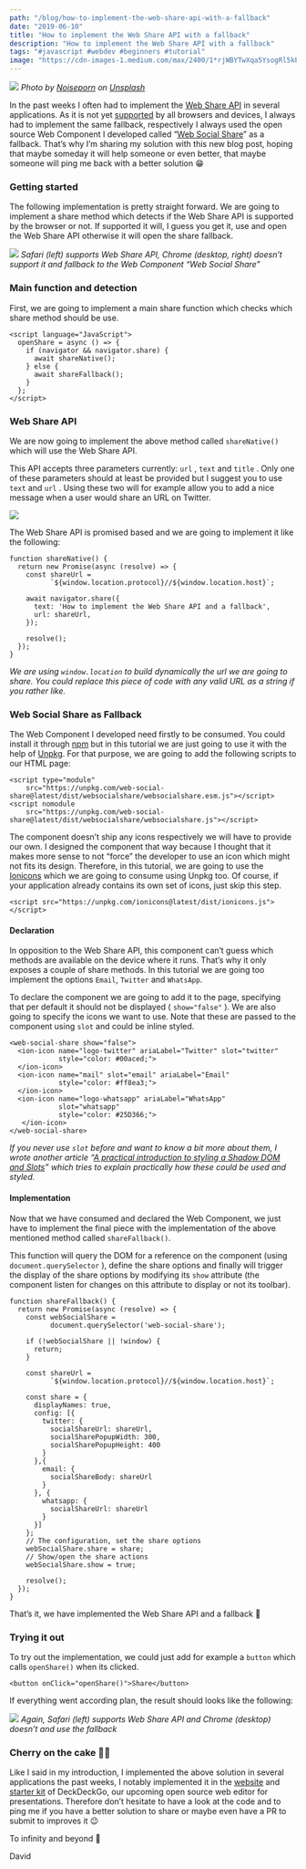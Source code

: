 ```yaml
---
path: "/blog/how-to-implement-the-web-share-api-with-a-fallback"
date: "2019-06-10"
title: "How to implement the Web Share API with a fallback"
description: "How to implement the Web Share API with a fallback"
tags: "#javascript #webdev #beginners #tutorial"
image: "https://cdn-images-1.medium.com/max/2400/1*rjWBYTwXqa5YsogRl5kPdg.jpeg"
---
```


![](https://cdn-images-1.medium.com/max/2400/1*rjWBYTwXqa5YsogRl5kPdg.jpeg)
*Photo by [Noiseporn](https://unsplash.com/@noiseporn?utm_source=unsplash&utm_medium=referral&utm_content=creditCopyText) on [Unsplash](https://unsplash.com/search/photos/social-share?utm_source=unsplash&utm_medium=referral&utm_content=creditCopyText)*

In the past weeks I often had to implement the [Web Share API](https://developer.mozilla.org/en-US/docs/Web/API/Navigator/share) in several applications. As it is not yet [supported](https://caniuse.com/#search=web%20share%20api) by all browsers and devices, I always had to implement the same fallback, respectively I always used the open source Web Component I developed called “[Web Social Share](https://websocialshare.com/)” as a fallback. That’s why I’m sharing my solution with this new blog post, hoping that maybe someday it will help someone or even better, that maybe someone will ping me back with a better solution 😁

### Getting started

The following implementation is pretty straight forward. We are going to implement a share method which detects if the Web Share API is supported by the browser or not. If supported it will, I guess you get it, use and open the Web Share API otherwise it will open the share fallback.

![](https://cdn-images-1.medium.com/max/1600/1*6rNMJkG_C-N6B-5ibAL_8Q.gif)
*Safari (left) supports Web Share API, Chrome (desktop, right) doesn’t support it and fallback to the Web Component “Web Social Share”*

### Main function and detection

First, we are going to implement a main share function which checks which share method should be use.

```
<script language="JavaScript">
  openShare = async () => {
    if (navigator && navigator.share) {
      await shareNative();
    } else {
      await shareFallback();
    }
  };
</script>
```

### Web Share API

We are now going to implement the above method called `shareNative()` which will use the Web Share API.

This API accepts three parameters currently: `url` , `text` and `title` . Only one of these parameters should at least be provided but I suggest you to use `text` and `url` . Using these two will for example allow you to add a nice message when a user would share an URL on Twitter.

![](https://cdn-images-1.medium.com/max/1600/1*q6V5upxh3zwklbrMajj9fQ.jpeg)

The Web Share API is promised based and we are going to implement it like the following:

```
function shareNative() {
  return new Promise(async (resolve) => {
    const shareUrl =
          `${window.location.protocol}//${window.location.host}`;

    await navigator.share({
      text: 'How to implement the Web Share API and a fallback',
      url: shareUrl,
    });

    resolve();
  });
}
```

*We are using `window.location` to build dynamically the url we are going to share. You could replace this piece of code with any valid URL as a string if you rather like.*

### Web Social Share as Fallback

The Web Component I developed need firstly to be consumed. You could install it through [npm](https://www.npmjs.com/package/web-social-share) but in this tutorial we are just going to use it with the help of [Unpkg](https://unpkg.com). For that purpose, we are going to add the following scripts to our HTML page:

```
<script type="module"
    src="https://unpkg.com/web-social-share@latest/dist/websocialshare/websocialshare.esm.js"></script>
<script nomodule 
    src="https://unpkg.com/web-social-share@latest/dist/websocialshare/websocialshare.js"></script>
```

The component doesn’t ship any icons respectively we will have to provide our own. I designed the component that way because I thought that it makes more sense to not “force” the developer to use an icon which might not fits its design. Therefore, in this tutorial, we are going to use the [Ionicons](https://ionicons.com) which we are going to consume using Unpkg too. Of course, if your application already contains its own set of icons, just skip this step.

```
<script src="https://unpkg.com/ionicons@latest/dist/ionicons.js"></script>
```

#### Declaration

In opposition to the Web Share API, this component can’t guess which methods are available on the device where it runs. That’s why it only exposes a couple of share methods. In this tutorial we are going too implement the options `Email`, `Twitter` and `WhatsApp`.

To declare the component we are going to add it to the page, specifying that per default it should not be displayed ( `show="false"` ). We are also going to specify the icons we want to use. Note that these are passed to the component using `slot` and could be inline styled.

```
<web-social-share show="false">
  <ion-icon name="logo-twitter" ariaLabel="Twitter" slot="twitter"
            style="color: #00aced;">
  </ion-icon>
  <ion-icon name="mail" slot="email" ariaLabel="Email" 
            style="color: #ff8ea3;">
  </ion-icon>
  <ion-icon name="logo-whatsapp" ariaLabel="WhatsApp"
            slot="whatsapp"
            style="color: #25D366;">
   </ion-icon>
</web-social-share>
```

*If you never use `slot` before and want to know a bit more about them, I wrote another article “[A practical introduction to styling a Shadow DOM and Slots](https://medium.com/stencil-tricks/a-practical-introduction-to-styling-a-shadow-dom-and-slots-879565a2f423)” which tries to explain practically how these could be used and styled.*

#### Implementation

Now that we have consumed and declared the Web Component, we just have to implement the final piece with the implementation of the above mentioned method called `shareFallback()`.

This function will query the DOM for a reference on the component (using `document.querySelector` ), define the share options and finally will trigger the display of the share options by modifying its `show` attribute (the component listen for changes on this attribute to display or not its toolbar).

```
function shareFallback() {
  return new Promise(async (resolve) => {
    const webSocialShare =
          document.querySelector('web-social-share');

    if (!webSocialShare || !window) {
      return;
    }

    const shareUrl =
          `${window.location.protocol}//${window.location.host}`;

    const share = {
      displayNames: true,
      config: [{
        twitter: {
          socialShareUrl: shareUrl,
          socialSharePopupWidth: 300,
          socialSharePopupHeight: 400
        }
      },{
        email: {
          socialShareBody: shareUrl
        }
      }, {
        whatsapp: {
          socialShareUrl: shareUrl
        }
      }]
    };
    // The configuration, set the share options
    webSocialShare.share = share;
    // Show/open the share actions
    webSocialShare.show = true;

    resolve();
  });
}
```

That’s it, we have implemented the Web Share API and a fallback 🎉

### Trying it out

To try out the implementation, we could just add for example a `button` which calls `openShare()` when its clicked.

```
<button onClick="openShare()">Share</button>
```

If everything went according plan, the result should looks like the following:

![](https://cdn-images-1.medium.com/max/1600/1*MtKK5WfJQJq0piMe1Gfj9Q.gif)
*Again, Safari (left) supports Web Share API and Chrome (desktop) doesn’t and use the fallback*

### Cherry on the cake 🍒🎂

Like I said in my introduction, I implemented the above solution in several applications the past weeks, I notably implemented it in the [website](https://deckdeckgo.com/) and [starter kit](https://github.com/deckgo/deckdeckgo-starter) of DeckDeckGo, our upcoming open source web editor for presentations. Therefore don’t hesitate to have a look at the code and to ping me if you have a better solution to share or maybe even have a PR to submit to improves it 😉

To infinity and beyond 🚀

David
